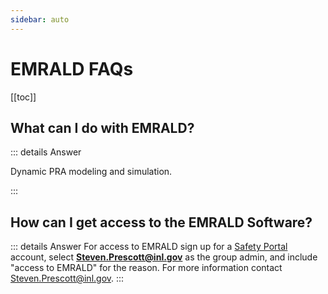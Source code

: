 ```yaml
---
sidebar: auto
---
```


# EMRALD FAQs
[[toc]]

## What can I do with EMRALD?
::: details Answer

Dynamic PRA modeling and simulation.

<!--This is a details block, which does not work in IE / Edge-->

:::

## How can I get access to the EMRALD Software?
::: details Answer
For access to EMRALD sign up for a [Safety Portal](https://safety.inl.gov) account, select **Steven.Prescott@inl.gov** as the group admin, and include "access to EMRALD" for the reason. 
For more information contact [Steven.Prescott@inl.gov](mailto:Steven.Prescott@inl.gov).
:::

<!-- Copyright 2021 Battelle Energy Alliance -->